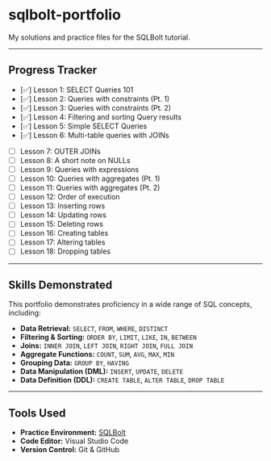 # sqlbolt-portfolio
My solutions and practice files for the SQLBolt tutorial.

---

## Progress Tracker

- [✅] Lesson 1: SELECT Queries 101
- [✅] Lesson 2: Queries with constraints (Pt. 1)
- [✅] Lesson 3: Queries with constraints (Pt. 2)
- [✅] Lesson 4: Filtering and sorting Query results
- [✅] Lesson 5: Simple SELECT Queries
- [✅] Lesson 6: Multi-table queries with JOINs
- [ ] Lesson 7: OUTER JOINs
- [ ] Lesson 8: A short note on NULLs
- [ ] Lesson 9: Queries with expressions
- [ ] Lesson 10: Queries with aggregates (Pt. 1)
- [ ] Lesson 11: Queries with aggregates (Pt. 2)
- [ ] Lesson 12: Order of execution
- [ ] Lesson 13: Inserting rows
- [ ] Lesson 14: Updating rows
- [ ] Lesson 15: Deleting rows
- [ ] Lesson 16: Creating tables
- [ ] Lesson 17: Altering tables
- [ ] Lesson 18: Dropping tables

---

## Skills Demonstrated

This portfolio demonstrates proficiency in a wide range of SQL concepts, including:

* **Data Retrieval:** `SELECT`, `FROM`, `WHERE`, `DISTINCT`
* **Filtering & Sorting:** `ORDER BY`, `LIMIT`, `LIKE`, `IN`, `BETWEEN`
* **Joins:** `INNER JOIN`, `LEFT JOIN`, `RIGHT JOIN`, `FULL JOIN`
* **Aggregate Functions:** `COUNT`, `SUM`, `AVG`, `MAX`, `MIN`
* **Grouping Data:** `GROUP BY`, `HAVING`
* **Data Manipulation (DML):** `INSERT`, `UPDATE`, `DELETE`
* **Data Definition (DDL):** `CREATE TABLE`, `ALTER TABLE`, `DROP TABLE`

---

## Tools Used

* **Practice Environment:** [SQLBolt](https://sqlbolt.com/)
* **Code Editor:** Visual Studio Code
* **Version Control:** Git & GitHub
